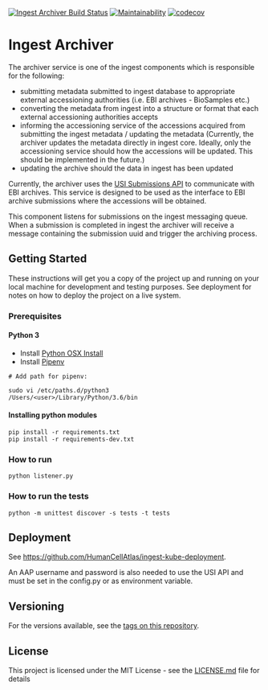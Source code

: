 [![Ingest Archiver Build Status](https://travis-ci.org/HumanCellAtlas/ingest-archiver.svg?branch=master)](https://travis-ci.org/HumanCellAtlas/ingest-archiver)
[![Maintainability](https://api.codeclimate.com/v1/badges/8ce423001595db4e6de7/maintainability)](https://codeclimate.com/github/HumanCellAtlas/ingest-archiver/maintainability)
[![codecov](https://codecov.io/gh/HumanCellAtlas/ingest-archiver/branch/master/graph/badge.svg)](https://codecov.io/gh/HumanCellAtlas/ingest-archiver)

# Ingest Archiver
The archiver service is one of the ingest components which is responsible for the following:
- submitting metadata submitted to ingest database to appropriate external accessioning authorities (i.e. EBI archives - BioSamples etc.)
- converting the metadata from ingest into a structure or format that each external accessioning authorities accepts
- informing the accessioning service of the accessions acquired from submitting the ingest metadata / updating the metadata (Currently, the archiver updates the metadata directly in ingest core. Ideally, only the accessioning service should how the accessions will be updated. This should be implemented in the future.)
- updating the archive should the data in ingest has been updated

Currently, the archiver uses the [USI Submissions API](https://submission-dev.ebi.ac.uk/api/docs/how_to_submit_data_programatically.html#_overview) to communicate with EBI archives. This service is designed to be used as the interface to EBI archive submissions where the accessions will be obtained.

This component listens for submissions on the ingest messaging queue. When a submission is completed in ingest the archiver will receive a message containing the submission uuid and trigger the archiving process.


## Getting Started
These instructions will get you a copy of the project up and running on your local machine for development and testing purposes. See deployment for notes on how to deploy the project on a live system.

### Prerequisites

#### Python 3

- Install [Python OSX Install](http://docs.python-guide.org/en/latest/starting/install3/osx/#install3-osx)
- Install [Pipenv](http://docs.python-guide.org/en/latest/dev/virtualenvs/#virtualenvironments-ref)

```
# Add path for pipenv:

sudo vi /etc/paths.d/python3
/Users/<user>/Library/Python/3.6/bin
```

#### Installing python modules
```
pip install -r requirements.txt
pip install -r requirements-dev.txt
```
### How to run

```
python listener.py

```

### How to run the tests

```
python -m unittest discover -s tests -t tests

```

## Deployment
See https://github.com/HumanCellAtlas/ingest-kube-deployment.

An AAP username and password is also needed to use the USI API and must be set in the config.py or as environment variable.

## Versioning

For the versions available, see the [tags on this repository](https://github.com/HumanCellAtlas/ingest-archiver/tags).

## License

This project is licensed under the MIT License - see the [LICENSE.md](LICENSE.md) file for details